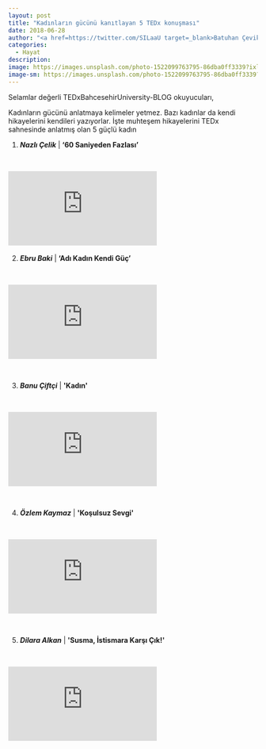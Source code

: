 ```yaml
---
layout: post
title: "Kadınların gücünü kanıtlayan 5 TEDx konuşması"
date: 2018-06-28
author: "<a href=https://twitter.com/SILaaU target=_blank>Batuhan Çevik</a>"
categories:
  - Hayat
description:
image: https://images.unsplash.com/photo-1522099763795-86dba0ff3339?ixlib=rb-0.3.5&ixid=eyJhcHBfaWQiOjEyMDd9&s=1b14534c9fbf77d12375000ca26e73ab&auto=format&fit=crop&w=634&q=80
image-sm: https://images.unsplash.com/photo-1522099763795-86dba0ff3339?ixlib=rb-0.3.5&ixid=eyJhcHBfaWQiOjEyMDd9&s=1b14534c9fbf77d12375000ca26e73ab&auto=format&fit=crop&w=634&q=80
---
```

Selamlar değerli TEDxBahcesehirUniversity-BLOG okuyucuları,

Kadınların gücünü anlatmaya kelimeler yetmez. Bazı kadınlar da kendi hikayelerini kendileri yazıyorlar. İşte muhteşem hikayelerini TEDx sahnesinde anlatmış olan 5 güçlü kadın

1. ***Nazlı Çelik*** &#124; **‘60 Saniyeden Fazlası’**

&nbsp;&nbsp;&nbsp;&nbsp;&nbsp;&nbsp;

<iframe src="https://www.youtube.com/embed/7PrnRhYBMVU" frameborder="0" allow="autoplay; encrypted-media" allowfullscreen></iframe>
&nbsp;&nbsp;&nbsp;&nbsp;&nbsp;&nbsp;


2. ***Ebru Baki*** &#124; **‘Adı Kadın Kendi Güç’**

&nbsp;&nbsp;&nbsp;&nbsp;&nbsp;&nbsp;

<iframe src="https://www.youtube.com/embed/BDssH3NUSMc" frameborder="0" allow="autoplay; encrypted-media" allowfullscreen></iframe>

&nbsp;&nbsp;&nbsp;&nbsp;&nbsp;&nbsp;

3. ***Banu Çiftçi*** &#124; **'Kadın'**

&nbsp;&nbsp;&nbsp;&nbsp;&nbsp;&nbsp;

<iframe src="https://www.youtube.com/embed/85RxQHZkluE" frameborder="0" allow="autoplay; encrypted-media" allowfullscreen></iframe>

&nbsp;&nbsp;&nbsp;&nbsp;&nbsp;&nbsp;

4. ***Özlem Kaymaz*** &#124; **'Koşulsuz Sevgi'**

&nbsp;&nbsp;&nbsp;&nbsp;&nbsp;&nbsp;

<iframe src="https://www.youtube.com/embed/XHFs1lIPKHw" frameborder="0" allow="autoplay; encrypted-media" allowfullscreen></iframe>

&nbsp;&nbsp;&nbsp;&nbsp;&nbsp;&nbsp;

5. ***Dilara Alkan*** &#124; **'Susma, İstismara Karşı Çık!'**

&nbsp;&nbsp;&nbsp;&nbsp;&nbsp;&nbsp;

<iframe src="https://www.youtube.com/embed/8UXp1_F5ZFg" frameborder="0" allow="autoplay; encrypted-media" allowfullscreen></iframe>
